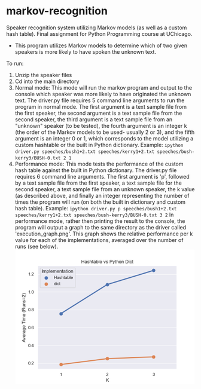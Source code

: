 # markov-recognition
Speaker recognition system utilizing Markov models (as well as a custom hash table). Final assignment for Python Programming course at UChicago.
* This program utilizes Markov models to determine which of two given speakers is more likely to have spoken the unknown text.

To run:
1. Unzip the speaker files
2. Cd into the main directory
3. Normal mode: This mode will run the markov program and output to the console which speaker was more likely to have originated the unknown text. The driver.py file requires 5 command line arguments to run the program in normal mode. The first argument is a text sample file from the first speaker, the second argument is a text sample file from the second speaker, the third argument is a text sample file from an "unknown" speaker (to be tested), the fourth argument is an integer k (the order of the Markov models to be used- usually 2 or 3), and the fifth argument is an integer 0 or 1, which corresponds to the model utilizing a custom hashtable or the built in Python dictionary. Example: ```ipython driver.py speeches/bush1+2.txt speeches/kerry1+2.txt speeches/bush-kerry3/BUSH-0.txt 2 1```
4. Performance mode: This mode tests the performance of the custom hash table against the built in Python dictionary. The driver.py file requires 6 command line arguments. The first argument is 'p', followed by a text sample file from the first speaker, a text sample file for the second speaker, a text sample file from an unknown speaker, the k value (as described above, and finally an integer representing the number of times the program will run (on both the built in dictionary and custom hash table). Example: ```ipython driver.py p speeches/bush1+2.txt speeches/kerry1+2.txt speeches/bush-kerry3/BUSH-0.txt 3 2``` In performance mode, rather then printing the result to the console, the program will output a graph to the same directory as the driver called 'execution_graph.png'. This graph shows the relative performance per k value for each of the implementations, averaged over the number of runs (see below).
![](execution_graph.png)
